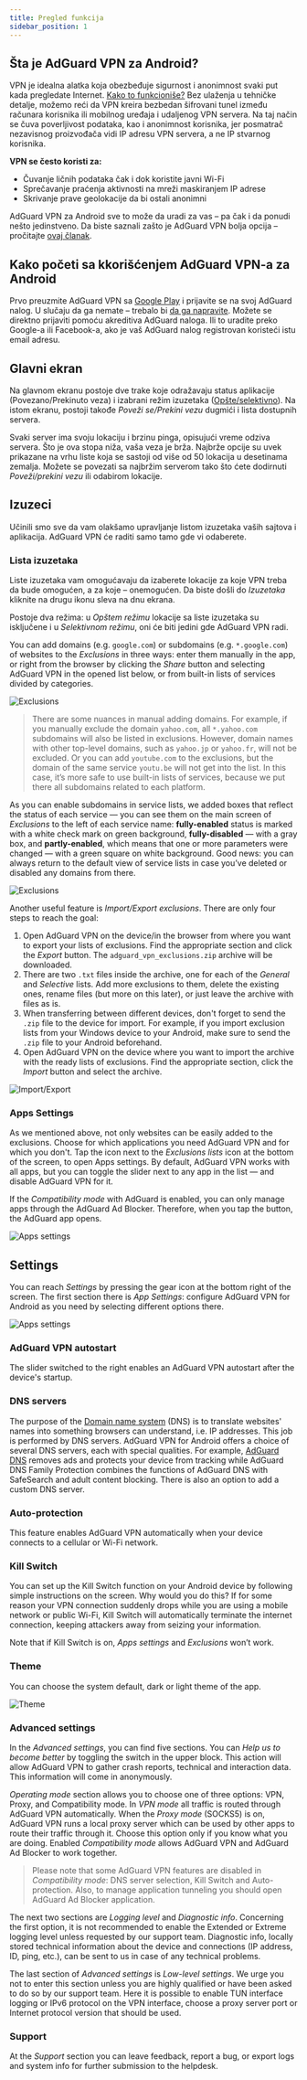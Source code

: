 ```yaml
---
title: Pregled funkcija
sidebar_position: 1
---
```


## Šta je AdGuard VPN za Android?

VPN je idealna alatka koja obezbeđuje sigurnost i anonimnost svaki put kada pregledate Internet. [Kako to funkcioniše?](/general/how-vpn-works.md) Bez ulaženja u tehničke detalje, možemo reći da VPN kreira bezbedan šifrovani tunel između računara korisnika ili mobilnog uređaja i udaljenog VPN servera. Na taj način se čuva poverljivost podataka, kao i anonimnost korisnika, jer posmatrač nezavisnog proizvođača vidi IP adresu VPN servera, a ne IP stvarnog korisnika.

**VPN se često koristi za:**

* Čuvanje ličnih podataka čak i dok koristite javni Wi-Fi
* Sprečavanje praćenja aktivnosti na mreži maskiranjem IP adrese
* Skrivanje prave geolokacije da bi ostali anonimni

AdGuard VPN za Android sve to može da uradi za vas – pa čak i da ponudi nešto jedinstveno. Da biste saznali zašto je AdGuard VPN bolja opcija – pročitajte [ovaj članak](/general/why-adguard-vpn.md).

## Kako početi sa kkorišćenjem AdGuard VPN-a za Android

Prvo preuzmite AdGuard VPN sa [Google Play](https://play.google.com/store/apps/details?id=com.adguard.vpn) i prijavite se na svoj AdGuard nalog. U slučaju da ga nemate – trebalo bi [da ga napravite](https://auth.adguard.com/login.html). Možete se direktno prijaviti pomoću akreditiva AdGuard naloga. Ili to uradite preko Google-a ili Facebook-a, ako je vaš AdGuard nalog registrovan koristeći istu email adresu.

## Glavni ekran

Na glavnom ekranu postoje dve trake koje odražavaju status aplikacije (Povezano/Prekinuto veza) i izabrani režim izuzetaka ([Opšte/selektivno](#lists-of-exclusions)). Na istom ekranu, postoji takođe *Poveži se/Prekini vezu* dugmići i lista dostupnih servera.

Svaki server ima svoju lokaciju i brzinu pinga, opisujući vreme odziva servera. Što je ova stopa niža, vaša veza je brža. Najbrže opcije su uvek prikazane na vrhu liste koja se sastoji od više od 50 lokacija u desetinama zemalja. Možete se povezati sa najbržim serverom tako što ćete dodirnuti *Poveži/prekini vezu* ili odabirom lokacije.

## Izuzeci

Učinili smo sve da vam olakšamo upravljanje listom izuzetaka vaših sajtova i aplikacija. AdGuard VPN će raditi samo tamo gde vi odaberete.

### Lista izuzetaka

Liste izuzetaka vam omogućavaju da izaberete lokacije za koje VPN treba da bude omogućen, a za koje – onemogućen. Da biste došli do *Izuzetaka* kliknite na drugu ikonu sleva na dnu ekrana.

Postoje dva režima: u *Opštem režimu* lokacije sa liste izuzetaka su isključene i u *Selektivnom režimu*, oni će biti jedini gde AdGuard VPN radi.

You can add domains (e.g. `google.com`) or subdomains (e.g. `*.google.com`) of websites to the *Exclusions* in three ways: enter them manually in the app, or right from the browser by clicking the *Share* button and selecting AdGuard VPN in the opened list below, or from built-in lists of services divided by categories.

![Exclusions](https://cdn.adguardvpn.com/public/Adguard/kb/VPN/Screenshots/add_site_android.jpg)
> There are some nuances in manual adding domains. For example, if you manually exclude the domain `yahoo.com`, all `*.yahoo.com` subdomains will also be listed in exclusions. However, domain names with other top-level domains, such as `yahoo.jp` or `yahoo.fr`, will not be excluded. Or you can add `youtube.com` to the exclusions, but the domain of the same service `youtu.be` will not get into the list. In this case, it’s more safe to use built-in lists of services, because we put there all subdomains related to each platform.

As you can enable subdomains in service lists, we added boxes that reflect the status of each service — you can see them on the main screen of *Exclusions* to the left of each service name: **fully-enabled** status is marked with a white check mark on green background, **fully-disabled** — with a gray box, and **partly-enabled**, which means that one or more parameters were changed — with a green square on white background. Good news: you can always return to the default view of service lists in case you’ve deleted or disabled any domains from there.

![Exclusions](https://cdn.adguardvpn.com/content/kb/vpn/android/statuses.png)

Another useful feature is *Import/Export exclusions*. There are only four steps to reach the goal:

1. Open AdGuard VPN on the device/in the browser from where you want to export your lists of exclusions. Find the appropriate section and click the *Export* button. The `adguard_vpn_exclusions.zip` archive will be downloaded.
2. There are two `.txt` files inside the archive, one for each of the *General* and *Selective* lists. Add more exclusions to them, delete the existing ones, rename files (but more on this later), or just leave the archive with files as is.
3. When transferring between different devices, don't forget to send the `.zip` file to the device for import. For example, if you import exclusion lists from your Windows device to your Android, make sure to send the `.zip` file to your Android beforehand.
4. Open AdGuard VPN on the device where you want to import the archive with the ready lists of exclusions. Find the appropriate section, click the *Import* button and select the archive.

![Import/Export](https://cdn.adguardvpn.com/content/kb/vpn/android/imp-exp.png)

### Apps Settings

As we mentioned above, not only websites can be easily added to the exclusions. Choose for which applications you need AdGuard VPN and for which you don't. Tap the icon next to the *Exclusions lists* icon at the bottom of the screen, to open Apps settings. By default, AdGuard VPN works with all apps, but you can toggle the slider next to any app in the list — and disable AdGuard VPN for it.

If the *Compatibility mode* with AdGuard is enabled, you can only manage apps through the AdGuard Ad Blocker. Therefore, when you tap the button, the AdGuard app opens.

![Apps settings](https://cdn.adguardvpn.com/content/kb/vpn/android/apps_settings.png)

## Settings

You can reach *Settings* by pressing the gear icon at the bottom right of the screen. The first section there is *App Settings*: configure AdGuard VPN for Android as you need by selecting different options there.

![Apps settings](https://cdn.adguardvpn.com/content/kb/vpn/android/app_settings.png)

### AdGuard VPN autostart

The slider switched to the right enables an AdGuard VPN autostart after the device's startup.

### DNS servers

The purpose of the [Domain name system](https://adguard-dns.io/kb/general/dns-filtering/#what-is-dns) (DNS) is to translate websites' names into something browsers can understand, i.e. IP addresses. This job is performed by DNS servers. AdGuard VPN for Android offers a choice of several DNS servers, each with special qualities. For example, [AdGuard DNS](https://adguard-dns.io/kb/) removes ads and protects your device from tracking while AdGuard DNS Family Protection combines the functions of AdGuard DNS with SafeSearch and adult content blocking. There is also an option to add a custom DNS server.

### Auto-protection

This feature enables AdGuard VPN automatically when your device connects to a cellular or Wi-Fi network.

### Kill Switch

You can set up the Kill Switch function on your Android device by following simple instructions on the screen. Why would you do this? If for some reason your VPN connection suddenly drops while you are using a mobile network or public Wi-Fi, Kill Switch will automatically terminate the internet connection, keeping attackers away from seizing your information.

Note that if Kill Switch is on, *Apps settings* and *Exclusions* won’t work.

### Theme

You can choose the system default, dark or light theme of the app.

![Theme](https://cdn.adguardvpn.com/content/kb/vpn/android/theme-light-dark.png)

### Advanced settings

In the *Advanced settings*, you can find five sections. You can *Help us to become better* by toggling the switch in the upper block. This action will allow AdGuard VPN to gather crash reports, technical and interaction data. This information will come in anonymously.

*Operating mode* section allows you to choose one of three options: VPN, Proxy, and Compatibility mode. In *VPN mode* all traffic is routed through AdGuard VPN automatically. When the *Proxy mode* (SOCKS5) is on, AdGuard VPN runs a local proxy server which can be used by other apps to route their traffic through it. Choose this option only if you know what you are doing. Enabled *Compatibility mode* allows AdGuard VPN and AdGuard Ad Blocker to work together.

> Please note that some AdGuard VPN features are disabled in *Compatibility mode*: DNS server selection, Kill Switch and Auto-protection. Also, to manage application tunneling you should open AdGuard Ad Blocker application.

The next two sections are *Logging level* and *Diagnostic info*. Concerning the first option, it is not recommended to enable the Extended or Extreme logging level unless requested by our support team. Diagnostic info, locally stored technical information about the device and connections (IP address, ID, ping, etc.), can be sent to us in case of any technical problems.

The last section of *Advanced settings* is *Low-level settings*. We urge you not to enter this section unless you are highly qualified or have been asked to do so by our support team. Here it is possible to enable TUN interface logging or IPv6 protocol on the VPN interface, choose a proxy server port or Internet protocol version that should be used.

### Support

At the *Support* section you can leave feedback, report a bug, or export logs and system info for further submission to the helpdesk.
